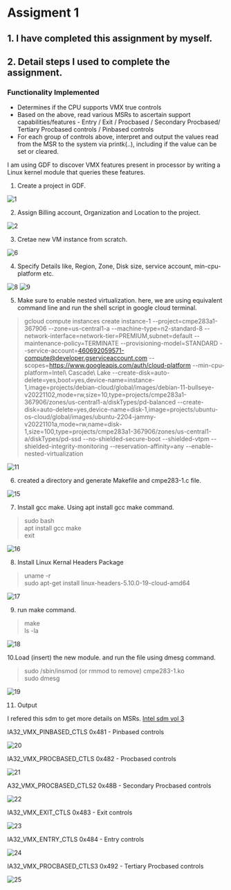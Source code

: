 # Assigment 1
## 1. I have completed this assignment by myself.
## 2. Detail steps I used to complete the assignment.

### Functionality Implemented
- Determines if the CPU supports VMX true controls
- Based on the above, read various MSRs to ascertain support capabilities/features - Entry / Exit / Procbased / Secondary Procbased/ Tertiary Procbased controls / Pinbased controls
- For each group of controls above, interpret and output the values read from the MSR to the system via printk(..), including if the value can be set or cleared.

I am using GDF to discover VMX features present in processor by writing a Linux kernel module that queries these features.

1. Create a project in GDF.

![1](https://user-images.githubusercontent.com/28814244/200367899-04f35486-8827-433d-962c-401a393fe086.PNG)

2. Assign Billing account, Organization and Location to the project.

![2](https://user-images.githubusercontent.com/28814244/200370471-88b93007-1cac-468d-868f-b7efc2143443.PNG)

3. Cretae new VM instance from scratch.

![6](https://user-images.githubusercontent.com/28814244/200370877-e083b70b-a18c-409b-8ca8-7a9f4cbed37a.PNG)

4. Specify Details like, Region, Zone, Disk size, service account, min-cpu-platform etc.

![8](https://user-images.githubusercontent.com/28814244/200370920-06c081ab-de7a-4d4c-8ca2-2de53d851c1f.PNG)
![9](https://user-images.githubusercontent.com/28814244/200371414-433913c8-5f17-4c06-b763-e212ec490a18.PNG)

5. Make sure to enable nested virtualization. here, we are using equivalent command line and run the shell script in google cloud terminal.

> gcloud compute instances create instance-1 --project=cmpe283a1-367906 --zone=us-central1-a --machine-type=n2-standard-8 --network-interface=network-tier=PREMIUM,subnet=default --maintenance-policy=TERMINATE --provisioning-model=STANDARD --service-account=460692059571-compute@developer.gserviceaccount.com --scopes=https://www.googleapis.com/auth/cloud-platform --min-cpu-platform=Intel\ Cascade\ Lake --create-disk=auto-delete=yes,boot=yes,device-name=instance-1,image=projects/debian-cloud/global/images/debian-11-bullseye-v20221102,mode=rw,size=10,type=projects/cmpe283a1-367906/zones/us-central1-a/diskTypes/pd-balanced --create-disk=auto-delete=yes,device-name=disk-1,image=projects/ubuntu-os-cloud/global/images/ubuntu-2204-jammy-v20221101a,mode=rw,name=disk-1,size=100,type=projects/cmpe283a1-367906/zones/us-central1-a/diskTypes/pd-ssd --no-shielded-secure-boot --shielded-vtpm --shielded-integrity-monitoring --reservation-affinity=any --enable-nested-virtualization

![11](https://user-images.githubusercontent.com/28814244/200371474-ba0f59bc-9814-48cd-8400-3f02e6b9a969.PNG)

6. created a directory and generate Makefile and cmpe283-1.c file.

![15](https://user-images.githubusercontent.com/28814244/200372284-323215e2-5a7e-4f5d-8940-15542de69b9f.PNG)

7. Install gcc make. Using apt install gcc make command.

> sudo bash <br/>
> apt install gcc make <br/>
> exit <br/>

![16](https://user-images.githubusercontent.com/28814244/200372304-e2d9f2a7-9126-4046-a580-928b16dd9358.PNG)

8. Install Linux Kernal Headers Package

> uname -r <br/>
> sudo apt-get install linux-headers-5.10.0-19-cloud-amd64 <br/>

![17](https://user-images.githubusercontent.com/28814244/200372318-db102701-908c-4a19-9baf-032d31e28c93.PNG)

9. run make command.

> make <br/>
> ls -la

![18](https://user-images.githubusercontent.com/28814244/200372334-ee0efca3-1337-419f-bdaa-0b84959f6141.PNG)

10.Load (insert) the new module. and run the file using dmesg command.

> sudo /sbin/insmod (or rmmod to remove) cmpe283-1.ko <br/>
> sudo dmesg

![19](https://user-images.githubusercontent.com/28814244/200372351-bb5eb6e4-3f12-4c29-825d-8b2d7558aa7c.PNG)

11. Output

I refered this sdm to get more details on MSRs. [Intel sdm vol 3](https://www.intel.com/content/dam/develop/public/us/en/documents/325384-sdm-vol-3abcd.pdf)

IA32_VMX_PINBASED_CTLS 0x481 - Pinbased controls

![20](https://user-images.githubusercontent.com/28814244/200372365-faa0ba55-c02f-420a-ad22-1e0bdaa06f74.PNG)

IA32_VMX_PROCBASED_CTLS 0x482 - Procbased controls

![21](https://user-images.githubusercontent.com/28814244/200372374-9b2978a8-80bd-4a0e-b0d9-2ca45a3c5222.PNG)

A32_VMX_PROCBASED_CTLS2 0x48B - Secondary Procbased controls

![22](https://user-images.githubusercontent.com/28814244/200372388-e9c41f68-9501-4e0f-9fb1-f27fb7210e6f.PNG)

IA32_VMX_EXIT_CTLS 0x483 - Exit controls

![23](https://user-images.githubusercontent.com/28814244/200372409-03f94220-0a74-40a8-8135-dfa96b0e8e9b.PNG)

IA32_VMX_ENTRY_CTLS 0x484 - Entry controls

![24](https://user-images.githubusercontent.com/28814244/200372429-0d8f9538-6cc5-4942-90e5-078e62fb360f.PNG)

IA32_VMX_PROCBASED_CTLS3 0x492 - Tertiary Procbased controls

![25](https://user-images.githubusercontent.com/28814244/200372453-842f14ee-ee90-4aa5-af56-edd70c50631f.PNG)

